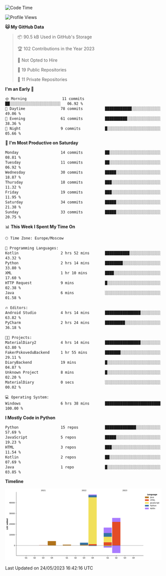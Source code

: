 <!--START_SECTION:waka-->
![Code Time](http://img.shields.io/badge/Code%20Time-99%20hrs%2020%20mins-blue)

![Profile Views](http://img.shields.io/badge/Profile%20Views-0-blue)

**🐱 My GitHub Data** 

> 📦 90.5 kB Used in GitHub's Storage 
 > 
> 🏆 102 Contributions in the Year 2023
 > 
> 🚫 Not Opted to Hire
 > 
> 📜 19 Public Repositories 
 > 
> 🔑 11 Private Repositories 
 > 
**I'm an Early 🐤** 

```text
🌞 Morning                11 commits          ██░░░░░░░░░░░░░░░░░░░░░░░   06.92 % 
🌆 Daytime                78 commits          ████████████░░░░░░░░░░░░░   49.06 % 
🌃 Evening                61 commits          ██████████░░░░░░░░░░░░░░░   38.36 % 
🌙 Night                  9 commits           █░░░░░░░░░░░░░░░░░░░░░░░░   05.66 % 
```
📅 **I'm Most Productive on Saturday** 

```text
Monday                   14 commits          ██░░░░░░░░░░░░░░░░░░░░░░░   08.81 % 
Tuesday                  11 commits          ██░░░░░░░░░░░░░░░░░░░░░░░   06.92 % 
Wednesday                30 commits          █████░░░░░░░░░░░░░░░░░░░░   18.87 % 
Thursday                 18 commits          ███░░░░░░░░░░░░░░░░░░░░░░   11.32 % 
Friday                   19 commits          ███░░░░░░░░░░░░░░░░░░░░░░   11.95 % 
Saturday                 34 commits          █████░░░░░░░░░░░░░░░░░░░░   21.38 % 
Sunday                   33 commits          █████░░░░░░░░░░░░░░░░░░░░   20.75 % 
```


📊 **This Week I Spent My Time On** 

```text
🕑︎ Time Zone: Europe/Moscow

💬 Programming Languages: 
Kotlin                   2 hrs 52 mins       ███████████░░░░░░░░░░░░░░   43.32 % 
Python                   2 hrs 14 mins       ████████░░░░░░░░░░░░░░░░░   33.80 % 
XML                      1 hr 10 mins        ████░░░░░░░░░░░░░░░░░░░░░   17.60 % 
HTTP Request             9 mins              █░░░░░░░░░░░░░░░░░░░░░░░░   02.38 % 
Java                     6 mins              ░░░░░░░░░░░░░░░░░░░░░░░░░   01.58 % 

🔥 Editors: 
Android Studio           4 hrs 14 mins       ████████████████░░░░░░░░░   63.82 % 
PyCharm                  2 hrs 24 mins       █████████░░░░░░░░░░░░░░░░   36.18 % 

🐱‍💻 Projects: 
MaterialDiary2           4 hrs 14 mins       ████████████████░░░░░░░░░   63.80 % 
FakerPskoveduBackend     1 hr 55 mins        ███████░░░░░░░░░░░░░░░░░░   29.11 % 
DiaryBackend             19 mins             █░░░░░░░░░░░░░░░░░░░░░░░░   04.87 % 
Unknown Project          8 mins              █░░░░░░░░░░░░░░░░░░░░░░░░   02.20 % 
MaterialDiary            0 secs              ░░░░░░░░░░░░░░░░░░░░░░░░░   00.02 % 

💻 Operating System: 
Windows                  6 hrs 38 mins       █████████████████████████   100.00 % 
```

**I Mostly Code in Python** 

```text
Python                   15 repos            ██████████████░░░░░░░░░░░   57.69 % 
JavaScript               5 repos             █████░░░░░░░░░░░░░░░░░░░░   19.23 % 
HTML                     3 repos             ███░░░░░░░░░░░░░░░░░░░░░░   11.54 % 
Kotlin                   2 repos             ██░░░░░░░░░░░░░░░░░░░░░░░   07.69 % 
Java                     1 repo              █░░░░░░░░░░░░░░░░░░░░░░░░   03.85 % 
```



**Timeline**

![Lines of Code chart](https://raw.githubusercontent.com/Adlemex/Adlemex/main/assets/bar_graph.png)


 Last Updated on 24/05/2023 16:42:16 UTC
<!--END_SECTION:waka-->
